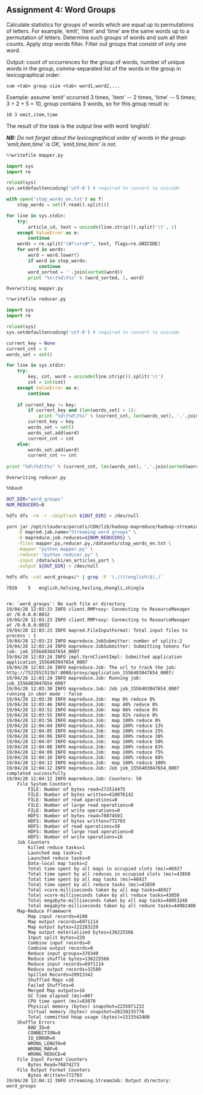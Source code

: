 
## Assignment 4: Word Groups
Calculate statistics for groups of words which are equal up to permutations of letters. For example, ‘emit’, ‘item’ and ‘time’ are the same words up to a permutation of letters. Determine such groups of words and sum all their counts. Apply stop words filter. Filter out groups that consist of only one word.

Output: count of occurrences for the group of words, number of unique words in the group, comma-separated list of the words in the group in lexicographical order:
```
sum <tab> group size <tab> word1,word2,...
```
Example: assume ‘emit’ occurred 3 times, 'item' -- 2 times, 'time' -- 5 times; 3 + 2 + 5 = 10, group contains 3 words, so for this group result is:
```
10 3 emit,item,time
```
The result of the task is the output line with word ‘english’.

***NB:*** *Do not forget about the lexicographical order of words in the group: 'emit,item,time' is OK, 'emit,time,item' is not.*


```python
%%writefile mapper.py

import sys
import re

reload(sys)
sys.setdefaultencoding('utf-8') # required to convert to unicode

with open('stop_words_en.txt') as f:
    stop_words = set(f.read().split())

for line in sys.stdin:
    try:
        article_id, text = unicode(line.strip()).split('\t', 1)
    except ValueError as e:
        continue
    words = re.split("\W*\s+\W*", text, flags=re.UNICODE)
    for word in words:
        word = word.lower()
        if word in stop_words:
            continue
        word_sorted = ''.join(sorted(word))
        print "%s\t%d\t%s" % (word_sorted, 1, word)
```

    Overwriting mapper.py



```python
%%writefile reducer.py

import sys
import re

reload(sys)
sys.setdefaultencoding('utf-8') # required to convert to unicode

current_key = None
current_cnt = 0
words_set = set()

for line in sys.stdin:
    try:
        key, cnt, word = unicode(line.strip()).split('\t')
        cnt = int(cnt)
    except ValueError as e:
        continue
    
    if current_key != key:
        if current_key and (len(words_set) > 1):
            print "%d\t%d\t%s" % (current_cnt, len(words_set), ','.join(sorted(words_set)))
        current_key = key
        words_set = set()
        words_set.add(word)
        current_cnt = cnt
    else:
        words_set.add(word)
        current_cnt += cnt
        
print "%d\t%d\t%s" % (current_cnt, len(words_set), ','.join(sorted(words_set)))
```

    Overwriting reducer.py



```bash
%%bash

OUT_DIR="word_groups"
NUM_REDUCERS=8

hdfs dfs -rm -r -skipTrash ${OUT_DIR} > /dev/null

yarn jar /opt/cloudera/parcels/CDH/lib/hadoop-mapreduce/hadoop-streaming.jar \
    -D mapred.jab.name="Streaming word groups" \
    -D mapreduce.job.reduces=${NUM_REDUCERS} \
    -files mapper.py,reducer.py,/datasets/stop_words_en.txt \
    -mapper "python mapper.py" \
    -reducer "python reducer.py" \
    -input /data/wiki/en_articles_part \
    -output ${OUT_DIR} > /dev/null
    
hdfs dfs -cat word_groups/* | grep -P '(,|\t)english($|,)'
```

    7820	5	english,helsing,hesling,shengli,shingle


    rm: `word_groups': No such file or directory
    19/04/28 12:03:23 INFO client.RMProxy: Connecting to ResourceManager at /0.0.0.0:8032
    19/04/28 12:03:23 INFO client.RMProxy: Connecting to ResourceManager at /0.0.0.0:8032
    19/04/28 12:03:23 INFO mapred.FileInputFormat: Total input files to process : 1
    19/04/28 12:03:23 INFO mapreduce.JobSubmitter: number of splits:2
    19/04/28 12:03:24 INFO mapreduce.JobSubmitter: Submitting tokens for job: job_1556403047654_0007
    19/04/28 12:03:24 INFO impl.YarnClientImpl: Submitted application application_1556403047654_0007
    19/04/28 12:03:24 INFO mapreduce.Job: The url to track the job: http://7522552313b7:8088/proxy/application_1556403047654_0007/
    19/04/28 12:03:24 INFO mapreduce.Job: Running job: job_1556403047654_0007
    19/04/28 12:03:30 INFO mapreduce.Job: Job job_1556403047654_0007 running in uber mode : false
    19/04/28 12:03:30 INFO mapreduce.Job:  map 0% reduce 0%
    19/04/28 12:03:46 INFO mapreduce.Job:  map 48% reduce 0%
    19/04/28 12:03:52 INFO mapreduce.Job:  map 66% reduce 0%
    19/04/28 12:03:55 INFO mapreduce.Job:  map 82% reduce 0%
    19/04/28 12:03:56 INFO mapreduce.Job:  map 100% reduce 0%
    19/04/28 12:04:04 INFO mapreduce.Job:  map 100% reduce 13%
    19/04/28 12:04:05 INFO mapreduce.Job:  map 100% reduce 25%
    19/04/28 12:04:06 INFO mapreduce.Job:  map 100% reduce 38%
    19/04/28 12:04:07 INFO mapreduce.Job:  map 100% reduce 50%
    19/04/28 12:04:08 INFO mapreduce.Job:  map 100% reduce 63%
    19/04/28 12:04:09 INFO mapreduce.Job:  map 100% reduce 75%
    19/04/28 12:04:10 INFO mapreduce.Job:  map 100% reduce 88%
    19/04/28 12:04:12 INFO mapreduce.Job:  map 100% reduce 100%
    19/04/28 12:04:12 INFO mapreduce.Job: Job job_1556403047654_0007 completed successfully
    19/04/28 12:04:12 INFO mapreduce.Job: Counters: 50
    	File System Counters
    		FILE: Number of bytes read=272514475
    		FILE: Number of bytes written=410076142
    		FILE: Number of read operations=0
    		FILE: Number of large read operations=0
    		FILE: Number of write operations=0
    		HDFS: Number of bytes read=76874501
    		HDFS: Number of bytes written=772703
    		HDFS: Number of read operations=30
    		HDFS: Number of large read operations=0
    		HDFS: Number of write operations=16
    	Job Counters 
    		Killed reduce tasks=1
    		Launched map tasks=2
    		Launched reduce tasks=8
    		Data-local map tasks=2
    		Total time spent by all maps in occupied slots (ms)=46927
    		Total time spent by all reduces in occupied slots (ms)=43850
    		Total time spent by all map tasks (ms)=46927
    		Total time spent by all reduce tasks (ms)=43850
    		Total vcore-milliseconds taken by all map tasks=46927
    		Total vcore-milliseconds taken by all reduce tasks=43850
    		Total megabyte-milliseconds taken by all map tasks=48053248
    		Total megabyte-milliseconds taken by all reduce tasks=44902400
    	Map-Reduce Framework
    		Map input records=4100
    		Map output records=6971114
    		Map output bytes=122283220
    		Map output materialized bytes=136225566
    		Input split bytes=228
    		Combine input records=0
    		Combine output records=0
    		Reduce input groups=370340
    		Reduce shuffle bytes=136225566
    		Reduce input records=6971114
    		Reduce output records=32580
    		Spilled Records=20913342
    		Shuffled Maps =16
    		Failed Shuffles=0
    		Merged Map outputs=16
    		GC time elapsed (ms)=807
    		CPU time spent (ms)=83070
    		Physical memory (bytes) snapshot=2235871232
    		Virtual memory (bytes) snapshot=20220235776
    		Total committed heap usage (bytes)=1533542400
    	Shuffle Errors
    		BAD_ID=0
    		CONNECTION=0
    		IO_ERROR=0
    		WRONG_LENGTH=0
    		WRONG_MAP=0
    		WRONG_REDUCE=0
    	File Input Format Counters 
    		Bytes Read=76874273
    	File Output Format Counters 
    		Bytes Written=772703
    19/04/28 12:04:12 INFO streaming.StreamJob: Output directory: word_groups

